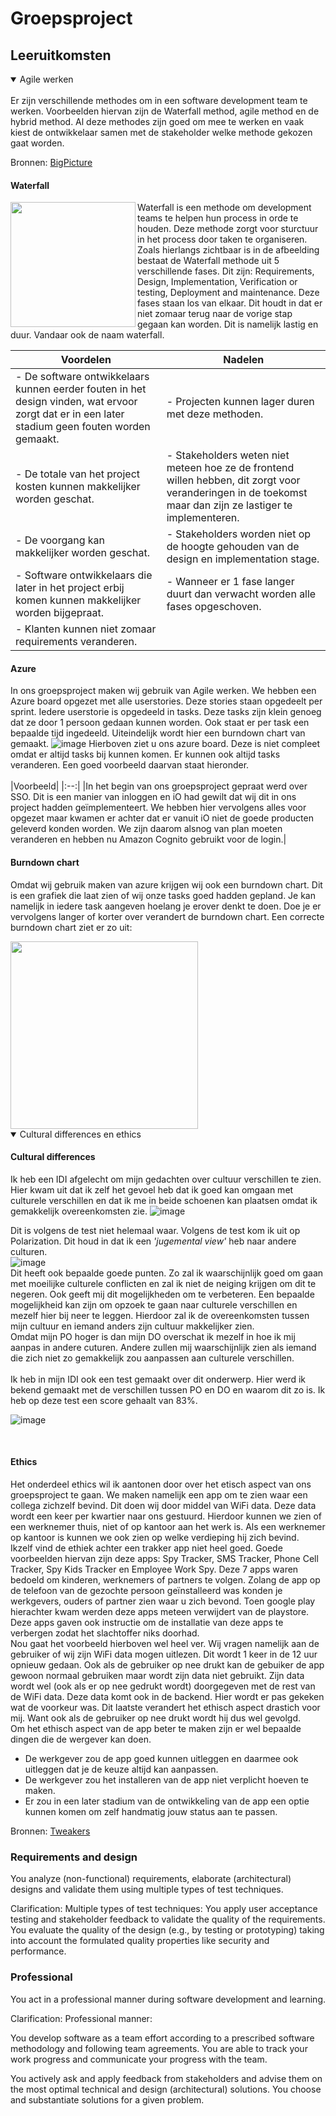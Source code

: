 # Groepsproject

## Leeruitkomsten
<details open>
<summary> 
Agile werken
</summary>
<br />
Er zijn verschillende methodes om in een software development team te werken. Voorbeelden hiervan zijn de Waterfall method, agile method en de hybrid method. Al deze methodes zijn goed om mee te werken en vaak kiest de ontwikkelaar samen met de stakeholder welke methode gekozen gaat worden.

Bronnen: [BigPicture](https://bigpicture.one/waterfall-agile-hybrid-differences/)

#### Waterfall 
<img src='https://user-images.githubusercontent.com/113592556/207596108-ee09b075-f55c-41eb-94cf-80f236d10971.png' align="left" height="200" />
Waterfall is een methode om development teams te helpen hun process in orde te houden. Deze methode zorgt voor sturctuur in het process door taken te organiseren.
Zoals hierlangs zichtbaar is in de afbeelding bestaat de Waterfall methode uit 5 verschillende fases. Dit zijn: Requirements, Design, Implementation, Verification or testing, Deployment and maintenance. Deze fases staan los van elkaar. Dit houdt in dat er niet zomaar terug naar de vorige stap gegaan kan worden. Dit is namelijk lastig en duur. Vandaar ook de naam waterfall. 

<br />

| Voordelen | Nadelen|
| --- | --- |
| - De software ontwikkelaars kunnen eerder fouten in het design vinden, wat ervoor zorgt dat er in een later stadium geen fouten worden gemaakt.| - Projecten kunnen lager duren met deze methoden.
| - De totale van het project kosten kunnen makkelijker worden geschat.| - Stakeholders weten niet meteen hoe ze de frontend willen hebben, dit zorgt voor veranderingen in de toekomst maar dan zijn ze lastiger te implementeren.
| - De voorgang kan makkelijker worden geschat.| - Stakeholders worden niet op de hoogte gehouden van de design en implementation stage.
| - Software ontwikkelaars die later in het project erbij komen kunnen makkelijker worden bijgepraat.| - Wanneer er 1 fase langer duurt dan verwacht worden alle fases opgeschoven.
| - Klanten kunnen niet zomaar requirements veranderen.|

#### Azure
In ons groepsproject maken wij gebruik van Agile werken. We hebben een Azure board opgezet met alle userstories. Deze stories staan opgedeelt per sprint. Iedere userstorie is opgedeeld in tasks. Deze tasks zijn klein genoeg dat ze door 1 persoon gedaan kunnen worden. Ook staat er per task een bepaalde tijd ingedeeld. Uiteindelijk wordt hier een burndown chart van gemaakt. 
![image](https://user-images.githubusercontent.com/113592556/202182109-f89abe70-f032-42ec-a7d5-69516b917f67.png)
Hierboven ziet u ons azure board. Deze is niet compleet omdat er altijd tasks bij kunnen komen. Er kunnen ook altijd tasks veranderen. Een goed voorbeeld daarvan staat hieronder. <br />
<br />
|Voorbeeld|
|:--:|
|In het begin van ons groepsproject gepraat werd over SSO. Dit is een manier van inloggen en iO had gewilt dat wij dit in ons project hadden geïmplementeert. We hebben hier vervolgens alles voor opgezet maar kwamen er achter dat er vanuit iO niet de goede producten geleverd konden worden. We zijn daarom alsnog van plan moeten veranderen en hebben nu Amazon Cognito gebruikt voor de login.| <br />

#### Burndown chart
Omdat wij gebruik maken van azure krijgen wij ook een burndown chart. Dit is een grafiek die laat zien of wij onze tasks goed hadden gepland. Je kan namelijk in iedere task aangeven hoelang je erover denkt te doen. Doe je er vervolgens langer of korter over verandert de burndown chart. Een correcte burndown chart ziet er zo uit:

<img src='https://user-images.githubusercontent.com/113592556/206189571-50f08dcc-9549-4549-a6b9-accbbf526d30.png' height="300" />
</details>

<details open>
  <summary>
    Cultural differences en ethics
  </summary>
  
#### Cultural differences

Ik heb een IDI afgelecht om mijn gedachten over cultuur verschillen te zien. Hier kwam uit dat ik zelf het gevoel heb dat ik goed kan omgaan met culturele verschillen en dat ik me in beide schoenen kan plaatsen omdat ik gemakkelijk overeenkomsten zie.
![image](https://user-images.githubusercontent.com/113592556/206206874-ec00972a-860a-441c-a7dd-b092b06ba64b.png)

Dit is volgens de test niet helemaal waar. Volgens de test kom ik uit op Polarization. Dit houd in dat ik een *'jugemental view'* heb naar andere culturen.<br />
![image](https://user-images.githubusercontent.com/113592556/206207527-109c1831-7869-4389-9b0e-93521f1f52a1.png)<br />
Dit heeft ook bepaalde goede punten. Zo zal ik waarschijnlijk goed om gaan met moeilijke culturele conflicten en zal ik niet de neiging krijgen om dit te negeren.
Ook geeft mij dit mogelijkheden om te verbeteren. Een bepaalde mogelijkheid kan zijn om opzoek te gaan naar culturele verschillen en mezelf hier bij neer te leggen. Hierdoor zal ik de overeenkomsten tussen mijn cultuur en iemand anders zijn cultuur makkelijker zien.
<br/>
Omdat mijn PO hoger is dan mijn DO overschat ik mezelf in hoe ik mij aanpas in andere cuturen. Andere zullen mij waarschijnlijk zien als iemand die zich niet zo gemakkelijk zou aanpassen aan culturele verschillen.<br />
<br />
Ik heb in mijn IDI ook een test gemaakt over dit onderwerp. Hier werd ik bekend gemaakt met de verschillen tussen PO en DO en waarom dit zo is. Ik heb op deze test een score gehaalt van 83%.

![image](https://user-images.githubusercontent.com/113592556/206204689-9afc2ebe-3d4d-4f11-a8a4-0e3dfeae8ea6.png)

<br />

#### Ethics
Het onderdeel ethics wil ik aantonen door over het etisch aspect van ons groepsproject te gaan. We maken namelijk een app om te zien waar een collega zichzelf bevind. Dit doen wij door middel van WiFi data. Deze data wordt een keer per kwartier naar ons gestuurd. Hierdoor kunnen we zien of een werknemer thuis, niet of op kantoor aan het werk is. Als een werknemer op kantoor is kunnen we ook zien op welke verdieping hij zich bevind. <br />
Ikzelf vind de ethiek achter een trakker app niet heel goed. Goede voorbeelden hiervan zijn deze apps: Spy Tracker, SMS Tracker, Phone Cell Tracker, Spy Kids Tracker en Employee Work Spy. Deze 7 apps waren bedoeld om kinderen, werknemers of partners te volgen. Zolang de app op de telefoon van de gezochte persoon geïnstalleerd was konden je werkgevers, ouders of partner zien waar u zich bevond. Toen google play hierachter kwam werden deze apps meteen verwijdert van de playstore. Deze apps gaven ook instructie om de installatie van deze apps te verbergen zodat het slachtoffer niks doorhad. <br />
Nou gaat het voorbeeld hierboven wel heel ver. Wij vragen namelijk aan de gebruiker of wij zijn WiFi data mogen uitlezen. Dit wordt 1 keer in de 12 uur opnieuw gedaan. Ook als de gebruiker op nee drukt kan de gebuiker de app gewoon normaal gebruiken maar wordt zijn data niet gebruikt. Zijn data wordt wel (ook als er op nee gedrukt wordt) doorgegeven met de rest van de WiFi data. Deze data komt ook in de backend. Hier wordt er pas gekeken wat de voorkeur was. Dit laatste verandert het ethisch aspect drastich voor mij. Want ook als de gebruiker op nee drukt wordt hij dus wel gevolgd. <br />
Om het ethisch aspect van de app beter te maken zijn er wel bepaalde dingen die de wergever kan doen. 
- De werkgever zou de app goed kunnen uitleggen en daarmee ook uitleggen dat je de keuze altijd kan aanpassen. 
- De werkgever zou het installeren van de app niet verplicht hoeven te maken.
- Er zou in een later stadium van de ontwikkeling van de app een optie kunnen komen om zelf handmatig jouw status aan te passen.

Bronnen: [Tweakers](https://tweakers.net/nieuws/155278/google-verwijdert-zeven-apps-bedoeld-om-mensen-te-volgen-uit-play-store.html)
</details>
  
### Requirements and design
You analyze (non-functional) requirements, elaborate (architectural) designs and validate them using multiple types of test techniques.

Clarification:
Multiple types of test techniques: You apply user acceptance testing and stakeholder feedback to validate the quality of the requirements. You evaluate the quality of the design (e.g., by testing or prototyping) taking into account the formulated quality properties like security and performance.

### Professional
You act in a professional manner during software development and learning.

Clarification:
Professional manner: 

You develop software as a team effort according to a prescribed software methodology and following team agreements. You are able to track your work progress and communicate your progress with the team.

You actively ask and apply feedback from stakeholders and advise them on the most optimal technical and design (architectural) solutions.
You choose and substantiate solutions for a given problem.


